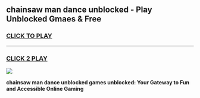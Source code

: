 
## chainsaw man dance unblocked - Play Unblocked Gmaes & Free
<h3>
<a href="https://news.freeplayer.one?title=chainsaw_man_dance_unblocked&ref=23F">CLICK TO PLAY</a></h3>
<hr>

<h3>
<a href="https://news.freeplayer.one?title=chainsaw_man_dance_unblocked&ref=23F">CLICK 2 PLAY</a>
  
</h3>

<a href="https://news.freeplayer.one?title=chainsaw_man_dance_unblocked&ref=23F/"><img src="https://clearcache.store/games.png"></a>


**chainsaw man dance unblocked games unblocked: Your Gateway to Fun and Accessible Online Gaming**
